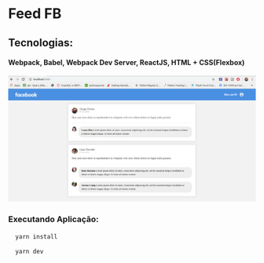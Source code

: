 # Feed FB

## Tecnologias:

 #### Webpack, Babel, Webpack Dev Server, ReactJS, HTML + CSS(Flexbox) 

<div><img src="feed.png" alt="drawing" /></div>

### Executando Aplicação:

```
  yarn install
```

```
  yarn dev
```
